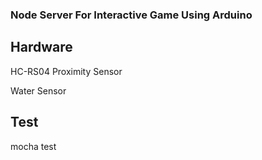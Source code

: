 ### Node Server For Interactive Game Using Arduino

## Hardware
HC-RS04 Proximity Sensor

Water Sensor

## Test
mocha test
